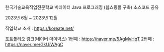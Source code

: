 한국기술교육직업전문학교 빅데이터 Java 프로그래밍 (웹쇼핑몰 구축) 소스코드 공유

2023년 6월 ~ 2023년 12월

직업학교 소개 : https://koreate.net/

포트폴리오 링크(네이버 마이박스)
1번째 : https://naver.me/5AgMvHqT
2번째 : https://naver.me/GkUiWAgC
